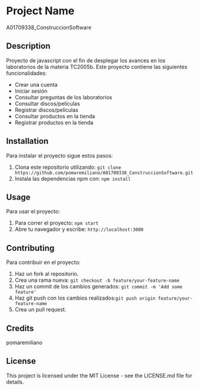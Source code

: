 # Project Name

A01709338_ConstruccionSoftware

## Description

Proyecto de javascript con el fin de desplegar los avances en los laboratorios de la materia TC2005b. Este proyecto contiene las siguientes funcionalidades:

- Crear una cuenta 
- Iniciar sesión 
- Consultar preguntas de los laboratorios
- Consultar discos/películas
- Registrar discos/películas
- Consultar productos en la tienda
- Registrar productos en la tienda

## Installation

Para instalar el proyecto sigue estos pasos:

1. Clona este repositorio utilizando: `git clone https://github.com/pomaremiliano/A01709338_ConstruccionSoftware.git`
2. Instala las dependencias npm con: `npm install`

## Usage

Para usar el proyecto:

1. Para correr el proyecto: `npm start`
2. Abre tu navegador y escribe: `http://localhost:3000`

## Contributing

Para contribuir en el proyecto:

1. Haz un fork al repositorio.
2. Crea una rama nueva: `git checkout -b feature/your-feature-name`
3. Haz un commit de los cambios generados: `git commit -m 'Add some feature'`
4. Haz git push con los cambios realizados:`git push origin feature/your-feature-name`
5. Crea un pull request.

## Credits

pomaremiliano

## License

This project is licensed under the MIT License - see the LICENSE.md file for details.